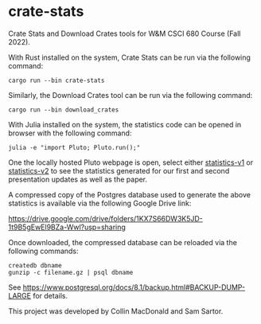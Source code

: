 # crate-stats
Crate Stats and Download Crates tools for W&amp;M CSCI 680 Course (Fall 2022).

With Rust installed on the system, Crate Stats can be run via the following command:

```
cargo run --bin crate-stats
```

Similarly, the Download Crates tool can be run via the following command:

```
cargo run --bin download_crates
```

With Julia installed on the system, the statistics code can be opened in browser with the following command:

```
julia -e "import Pluto; Pluto.run();"
```

One the locally hosted Pluto webpage is open, select either [statistics-v1](/statistics-v1.jl) or [statistics-v2](/statistics-v2.jl) to see the statistics generated for our first and second presentation updates as well as the paper.

A compressed copy of the Postgres database used to generate the above statistics is available via the following Google Drive link:

https://drive.google.com/drive/folders/1KX7S66DW3K5JD-1t9B5gEwEl9BZa-Wwl?usp=sharing


Once downloaded, the compressed database can be reloaded via the following commands:

```
createdb dbname
gunzip -c filename.gz | psql dbname
```

See https://www.postgresql.org/docs/8.1/backup.html#BACKUP-DUMP-LARGE for details.

This project was developed by Collin MacDonald and Sam Sartor.
